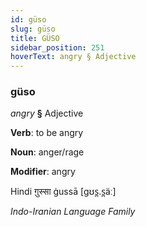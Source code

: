 ```yaml
---
id: güso
slug: güso
title: GÜSO
sidebar_position: 251
hoverText: angry § Adjective
---
```


### güso

*angry* **§** Adjective

**Verb**: to be angry

**Noun**: anger/rage

**Modifier**: angry

Hindi ग़ुस्सा ġussā [ɡʊs̪.s̪äː]

*Indo-Iranian Language Family*